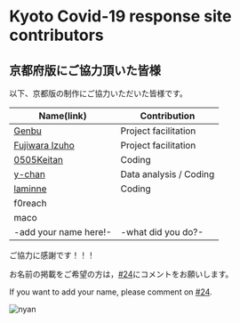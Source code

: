 Kyoto Covid-19 response site contributors
============================================

## 京都府版にご協力頂いた皆様

以下、京都版の制作にご協力いただいた皆様です。

| Name(link) | Contribution |
| --- | --- |
| [Genbu](https://twitter.com/genbugraphy/) | Project facilitation |
| [Fujiwara Izuho](https://twitter.com/fujiwaraizuho) | Project facilitation |
| [0505Keitan](https://twitter.com/0505Keitan) | Coding |
| [y-chan](https://twitter.com/Xperia_Build_Y) | Data analysis / Coding |
| [laminne](https://resume.id/lamin) | Coding |
| f0reach ||
| maco ||
| -add your name here!- | -what did you do?- |

ご協力に感謝です！！！

お名前の掲載をご希望の方は，[#24](https://github.com/stop-covid19-kyoto/covid19-kyoto/issues/24)にコメントをお願いします。

If you want to add your name, please comment on [#24](https://github.com/stop-covid19-kyoto/covid19-kyoto/issues/24).

![nyan](https://i.gyazo.com/f04e7468ea6e4bb6e87f6817fea980f9.gif)

